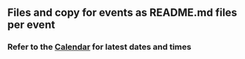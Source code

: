 ## Files and copy for events as README.md files per event

### Refer to the [Calendar](http://bit.ly/prostheticscal "Link to calendar for events at DesktopProsthetics, note the scal bit") for latest dates and times
